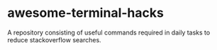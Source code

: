 # awesome-terminal-hacks
A repository consisting of useful commands required in daily tasks to reduce stackoverflow searches. 
